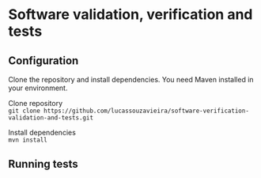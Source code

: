 # Software validation, verification and tests
## Configuration
Clone the repository and install dependencies. 
You need Maven installed in your environment.

Clone repository  
`git clone https://github.com/lucassouzavieira/software-verification-validation-and-tests.git`

Install dependencies  
`mvn install`

## Running tests